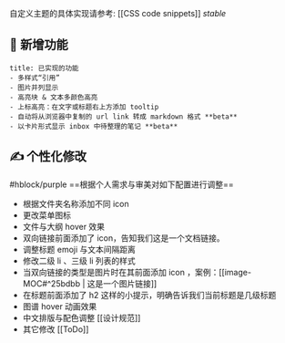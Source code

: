 自定义主题的具体实现请参考: [[CSS code snippets]] *stable*
## 👏 新增功能
```ad-example
title: 已实现的功能
- 多样式“引用”
- 图片并列显示
- 高亮块 & 文本多颜色高亮
- 上标高亮：在文字或标题右上方添加 tooltip
- 自动将从浏览器中复制的 url link 转成 markdown 格式 **beta**
- 以卡片形式显示 inbox 中待整理的笔记 **beta**
```
## ✍ 个性化修改
#hblock/purple    ==根据个人需求与审美对如下配置进行调整==
- 根据文件夹名称添加不同 icon
- 更改菜单图标
- 文件与大纲 hover 效果
- 双向链接前面添加了 icon，告知我们这是一个文档链接。
- 调整标题 emoji 与文本间隔距离
- 修改二级 li 、三级 li 列表的样式
- 当双向链接的类型是图片时在其前面添加 icon ，案例：[[image-MOC#^25bdbb | 这是一个图片链接]]
- 在标题前面添加了 h2 这样的小提示，明确告诉我们当前标题是几级标题
- 图谱 hover 动画效果
- 中文排版与配色调整 [[设计规范]]
- 其它修改 [[ToDo]]

